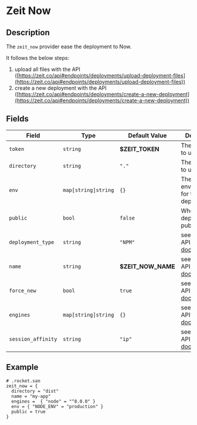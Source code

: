 # Zeit Now

## Description

The `zeit_now` provider ease the deployment to Now.

It follows the below steps:
1. upload all files with the API ([https://zeit.co/api#endpoints/deployments/upload-deployment-files](https://zeit.co/api#endpoints/deployments/upload-deployment-files))
2. create a new deployment with the API ([https://zeit.co/api#endpoints/deployments/create-a-new-deployment](https://zeit.co/api#endpoints/deployments/create-a-new-deployment))

## Fields

| Field | Type | Default Value | Description |
| ----- | -----| ------------- |------------ |
| `token` | `string` | **$ZEIT_TOKEN** | The zeit token to use |
| `directory` | `string` | `"."` | The directory to upload |
| `env` | `map[string]string` | `{}` | The environment for the deployment |
| `public` | `bool` | `false` | Whether the deployment is public or not |
| `deployment_type` | `string` | `"NPM"` | see the zeit API [documentation](https://zeit.co/api#endpoints/deployments/create-a-new-deployment) |
| `name` | `string` | **$ZEIT_NOW_NAME** | see the zeit API [documentation](https://zeit.co/api#endpoints/deployments/create-a-new-deployment) |
| `force_new` | `bool` | `true` | see the zeit API [documentation](https://zeit.co/api#endpoints/deployments/create-a-new-deployment) |
| `engines` | `map[string]string` | `{}` | see the zeit API [documentation](https://zeit.co/api#endpoints/deployments/create-a-new-deployment) |
| `session_affinity` | `string` | `"ip"` | see the zeit API [documentation](https://zeit.co/api#endpoints/deployments/create-a-new-deployment) |


## Example

```san
# .rocket.san
zeit_now = {
  directory = "dist"
  name = "my-app"
  engines =  { "node" = "^8.0.0" }
  env = { "NODE_ENV" = "production" }
  public = true
}
```
